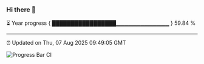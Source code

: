 ### Hi there 👋

⏳ Year progress { █████████████████▁▁▁▁▁▁▁▁▁▁▁▁▁ } 59.84 %

---

⏰ Updated on Thu, 07 Aug 2025 09:49:05 GMT

![Progress Bar CI](https://github.com/IshwaranRudhara/GIT-ACTION/workflows/Progress%20Bar%20CI/badge.svg)
